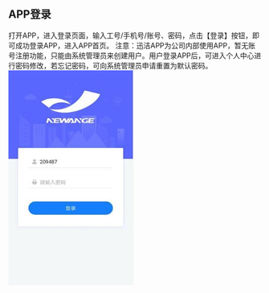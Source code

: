 ## APP登录
打开APP，进入登录页面，输入工号/手机号/账号、密码，点击【登录】按钮，即可成功登录APP，进入APP首页。
注意：迅洁APP为公司内部使用APP，暂无账号注册功能，只能由系统管理员来创建用户。用户登录APP后，可进入个人中心进行密码修改，若忘记密码，可向系统管理员申请重置为默认密码。
![](images/2020052801.jpg)